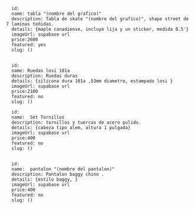       id:
      name: tabla "(nombre del grafico)"
      description: Tabla de skate "(nombre del grafico)", shape street de 7 laminas teñidas.
      details: {maple canadiense, incluye lija y un sticker, medida 8.5'}
      imageUrl: supabase url
      price:2600
      featured: yes
      slug: ()


      id:
      name: Ruedas losi 101a
      description: Ruedas duras
      details: {silicona dura 101a ,53mm diametro, estampado losi }
      imageUrl: supabase url
      price:2100
      featured: no
      slug: ()

      id:
      name:  Set Tornillos
      description: tornillos y tuercas de acero pulido.
      details: {cabeza tipo alem, altura 1 pulgada}
      imageUrl: supabase url
      price:400
      featured: no
      slug: ()


      id:
      name:  pantalon "(nombre del pantalon)"
      description: Pantalon baggy chino .
      details: {estilo baggy, }
      imageUrl: supabase url
      price:400
      featured: no
      slug: ()
